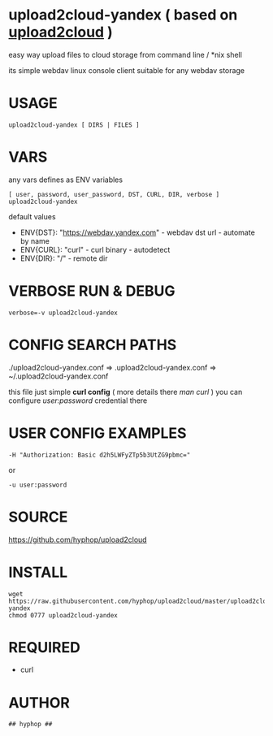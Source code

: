 
# upload2cloud-yandex ( based on [upload2cloud](https://github.com/hyphop/upload2cloud/) )

easy way upload files to cloud storage
from command line / *nix shell

its simple webdav linux console client suitable for any webdav storage

# USAGE 

    upload2cloud-yandex [ DIRS | FILES ]

# VARS

any vars defines as ENV variables

    [ user, password, user_password, DST, CURL, DIR, verbose ] upload2cloud-yandex

default values

+ ENV{DST}: "https://webdav.yandex.com" - webdav dst url - automate by name
+ ENV{CURL}: "curl" - curl binary - autodetect
+ ENV{DIR}: "/" - remote dir

# VERBOSE RUN & DEBUG

    verbose=-v upload2cloud-yandex

# CONFIG SEARCH PATHS

./upload2cloud-yandex.conf => .upload2cloud-yandex.conf => ~/.upload2cloud-yandex.conf

this file just simple **curl config** ( more details there *man curl* )
you can configure *user:password* credential there 

# USER CONFIG EXAMPLES

    -H "Authorization: Basic d2h5LWFyZTp5b3UtZG9pbmc="
or

    -u user:password

# SOURCE

https://github.com/hyphop/upload2cloud

# INSTALL

    wget https://raw.githubusercontent.com/hyphop/upload2cloud/master/upload2cloud-yandex
    chmod 0777 upload2cloud-yandex

# REQUIRED

+ curl

# AUTHOR

    ## hyphop ##

